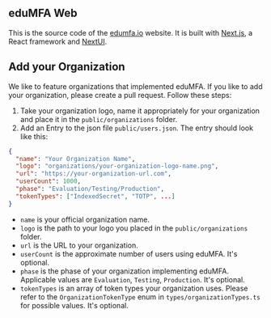 ## eduMFA Web

This is the source code of the [edumfa.io](https://edumfa.io) website. It is built with [Next.js](https://nextjs.org/),
a React framework and [NextUI](https://nextui.org/).

## Add your Organization

We like to feature organizations that implemented eduMFA. If you like to add your organization, please create a pull
request. Follow these steps:
1. Take your organization logo, name it appropriately for your organization and place it in the `public/organizations` folder.
2. Add an Entry to the json file `public/users.json`. The entry should look like this:
```json
{
  "name": "Your Organization Name",
  "logo": "organizations/your-organization-logo-name.png",
  "url": "https://your-organization-url.com",
  "userCount": 1000,
  "phase": "Evaluation/Testing/Production",
  "tokenTypes": ["IndexedSecret", "TOTP", ...]
}
```
- `name` is your official organization name.
- `logo` is the path to your logo you placed in the `public/organizations` folder.
- `url` is the URL to your organization.
- `userCount` is the approximate number of users using eduMFA. It's optional.
- `phase` is the phase of your organization implementing eduMFA. Applicable values are `Evaluation`, `Testing`, `Production`. It's optional.
- `tokenTypes` is an array of token types your organization uses. Please refer to the `OrganizationTokenType` enum in `types/organizationTypes.ts` for possible values. It's optional.
